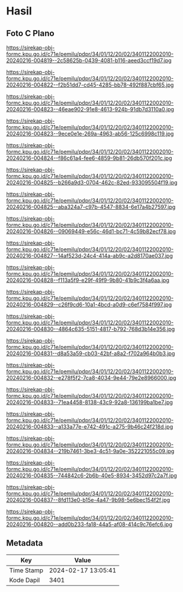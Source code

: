 # Hasil

## Foto C Plano

https://sirekap-obj-formc.kpu.go.id/c71e/pemilu/pdpr/34/01/12/20/02/3401122002010-20240216-004819--2c58625b-0439-4081-b116-aeed3ccf19d7.jpg

https://sirekap-obj-formc.kpu.go.id/c71e/pemilu/pdpr/34/01/12/20/02/3401122002010-20240216-004822--f2b51dd7-cd45-4285-bb78-492f887cbf65.jpg

https://sirekap-obj-formc.kpu.go.id/c71e/pemilu/pdpr/34/01/12/20/02/3401122002010-20240216-004823--46eae902-91e8-4613-924b-91db7d3110a0.jpg

https://sirekap-obj-formc.kpu.go.id/c71e/pemilu/pdpr/34/01/12/20/02/3401122002010-20240216-004823--9ece0e1e-269a-4963-ab56-125c6998c119.jpg

https://sirekap-obj-formc.kpu.go.id/c71e/pemilu/pdpr/34/01/12/20/02/3401122002010-20240216-004824--f86c61a4-fee6-4859-9b81-26db570f201c.jpg

https://sirekap-obj-formc.kpu.go.id/c71e/pemilu/pdpr/34/01/12/20/02/3401122002010-20240216-004825--b266a9d3-0704-462c-82ed-933095504f19.jpg

https://sirekap-obj-formc.kpu.go.id/c71e/pemilu/pdpr/34/01/12/20/02/3401122002010-20240216-004825--aba324a7-c97b-4547-8834-6e17a4b27597.jpg

https://sirekap-obj-formc.kpu.go.id/c71e/pemilu/pdpr/34/01/12/20/02/3401122002010-20240216-004826--09069449-e56c-46d1-bc71-4c59b82ecf78.jpg

https://sirekap-obj-formc.kpu.go.id/c71e/pemilu/pdpr/34/01/12/20/02/3401122002010-20240216-004827--14af523d-24c4-414a-ab9c-a2d8170ae037.jpg

https://sirekap-obj-formc.kpu.go.id/c71e/pemilu/pdpr/34/01/12/20/02/3401122002010-20240216-004828--f113a5f9-e29f-49f9-9b80-41b9c3f4a6aa.jpg

https://sirekap-obj-formc.kpu.go.id/c71e/pemilu/pdpr/34/01/12/20/02/3401122002010-20240216-004829--c26f9cd6-10a1-4bcd-a0d9-c6ef7584f997.jpg

https://sirekap-obj-formc.kpu.go.id/c71e/pemilu/pdpr/34/01/12/20/02/3401122002010-20240216-004830--4864c635-5151-4817-b792-768d3b14e356.jpg

https://sirekap-obj-formc.kpu.go.id/c71e/pemilu/pdpr/34/01/12/20/02/3401122002010-20240216-004831--d8a53a59-cb03-42bf-a8a2-f702a964b0b3.jpg

https://sirekap-obj-formc.kpu.go.id/c71e/pemilu/pdpr/34/01/12/20/02/3401122002010-20240216-004832--e278f5f2-7ca8-4034-9e44-79e2e8966000.jpg

https://sirekap-obj-formc.kpu.go.id/c71e/pemilu/pdpr/34/01/12/20/02/3401122002010-20240216-004833--71ea4458-8138-43c9-92a8-136199ba1be7.jpg

https://sirekap-obj-formc.kpu.go.id/c71e/pemilu/pdpr/34/01/12/20/02/3401122002010-20240216-004833--a133a77e-e742-491c-a275-9b46c24f218d.jpg

https://sirekap-obj-formc.kpu.go.id/c71e/pemilu/pdpr/34/01/12/20/02/3401122002010-20240216-004834--219b7461-3be3-4c51-9a0e-352221055c09.jpg

https://sirekap-obj-formc.kpu.go.id/c71e/pemilu/pdpr/34/01/12/20/02/3401122002010-20240216-004835--744842c6-2b6b-40e5-8934-3452d97c2a7f.jpg

https://sirekap-obj-formc.kpu.go.id/c71e/pemilu/pdpr/34/01/12/20/02/3401122002010-20240216-004837--8fd113e0-b15e-4a47-9b98-5e6bec154f2f.jpg

https://sirekap-obj-formc.kpu.go.id/c71e/pemilu/pdpr/34/01/12/20/02/3401122002010-20240216-004820--add0b233-fa18-44a5-af08-414c9c76efc6.jpg


## Metadata

| Key        | Value               |
| ---------- | ------------------- |
| Time Stamp | 2024-02-17 13:05:41 |
| Kode Dapil | 3401                |



